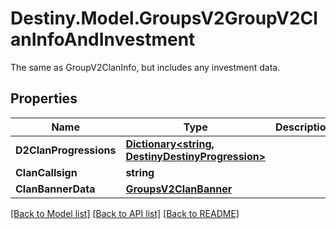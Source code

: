 # Destiny.Model.GroupsV2GroupV2ClanInfoAndInvestment
The same as GroupV2ClanInfo, but includes any investment data.

## Properties

Name | Type | Description | Notes
------------ | ------------- | ------------- | -------------
**D2ClanProgressions** | [**Dictionary&lt;string, DestinyDestinyProgression&gt;**](DestinyDestinyProgression.md) |  | [optional] 
**ClanCallsign** | **string** |  | [optional] 
**ClanBannerData** | [**GroupsV2ClanBanner**](GroupsV2ClanBanner.md) |  | [optional] 

[[Back to Model list]](../README.md#documentation-for-models) [[Back to API list]](../README.md#documentation-for-api-endpoints) [[Back to README]](../README.md)

